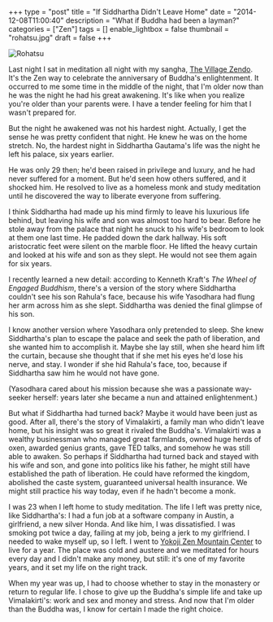 +++
type = "post"
title = "If Siddhartha Didn't Leave Home"
date = "2014-12-08T11:00:40"
description = "What if Buddha had been a layman?"
categories = ["Zen"]
tags = []
enable_lightbox = false
thumbnail = "rohatsu.jpg"
draft = false
+++

<p><img style="display:block; margin-left:auto; margin-right:auto;" src="rohatsu.jpg" alt="Rohatsu" title="Rohatsu" /></p>
<p>Last night I sat in meditation all night with my sangha, <a href="http://villagezendo.org/">The Village Zendo</a>. It's the Zen way to celebrate the anniversary of Buddha's enlightenment. It occurred to me some time in the middle of the night, that I'm older now than he was the night he had his great awakening. It's like when you realize you're older than your parents were. I have a tender feeling for him that I wasn't prepared for.</p>
<p>But the night he awakened was not his hardest night. Actually, I get the sense he was pretty confident that night. He knew he was on the home stretch. No, the hardest night in Siddhartha Gautama's life was the night he left his palace, six years earlier.</p>
<p>He was only 29 then; he'd been raised in privilege and luxury, and he had never suffered for a moment. But he'd seen how others suffered, and it shocked him. He resolved to live as a homeless monk and study meditation until he discovered the way to liberate everyone from suffering.</p>
<p>I think Siddhartha had made up his mind firmly to leave his luxurious life behind, but leaving his wife and son was almost too hard to bear. Before he stole away from the palace that night he snuck to his wife's bedroom to look at them one last time. He padded down the dark hallway. His soft aristocratic feet were silent on the marble floor. He lifted the heavy curtain and looked at his wife and son as they slept. He would not see them again for six years.</p>
<p>I recently learned a new detail: according to Kenneth Kraft's <em>The Wheel of Engaged Buddhism</em>, there's a version of the story where Siddhartha couldn't see his son Rahula's face, because his wife Yasodhara had flung her arm across him as she slept. Siddhartha was denied the final glimpse of his son.</p>
<p>I know another version where Yasodhara only pretended to sleep. She knew Siddhartha's plan to escape the palace and seek the path of liberation, and she wanted him to accomplish it. Maybe she lay still, when she heard him lift the curtain, because she thought that if she met his eyes he'd lose his nerve, and stay. I wonder if she hid Rahula's face, too, because if Siddhartha saw him he would not have gone.</p>
<p>(Yasodhara cared about his mission because she was a passionate way-seeker herself: years later she became a nun and attained enlightenment.)</p>
<p>But what if Siddhartha had turned back? Maybe it would have been just as good. After all, there's the story of Vimalakirti, a family man who didn't leave home, but his insight was so great it rivaled the Buddha's. Vimalakirti was a wealthy businessman who managed great farmlands, owned huge herds of oxen, awarded genius grants, gave TED talks, and somehow he was still able to awaken. So perhaps if Siddhartha had turned back and stayed with his wife and son, and gone into politics like his father, he might still have established the path of liberation. He could have reformed the kingdom, abolished the caste system, guaranteed universal health insurance. We might still practice his way today, even if he hadn't become a monk.</p>
<p>I was 23 when I left home to study meditation. The life I left was pretty nice, like Siddhartha's: I had a fun job at a software company in Austin, a girlfriend, a new silver Honda. And like him, I was dissatisfied. I was smoking pot twice a day, failing at my job, being a jerk to my girlfriend. I needed to wake myself up, so I left. I went to <a href="http://zmc.org/">Yokoji Zen Mountain Center</a> to live for a year. The place was cold and austere and we meditated for hours every day and I didn't make any money, but still: it's one of my favorite years, and it set my life on the right track.</p>
<p>When my year was up, I had to choose whether to stay in the monastery or return to regular life. I chose to give up the Buddha's simple life and take up Vimalakirti's: work and sex and money and stress. And now that I'm older than the Buddha was, I know for certain I made the right choice.</p>
    